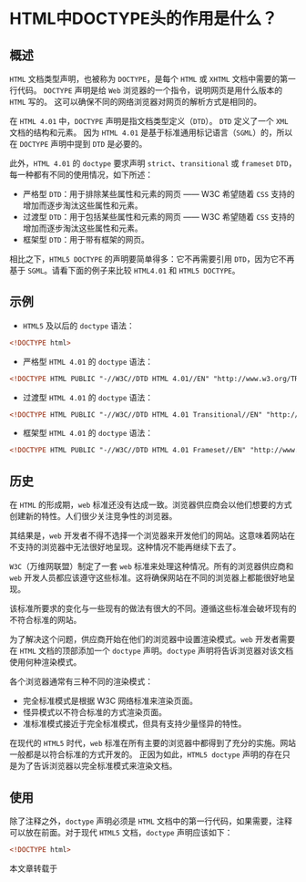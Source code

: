 # HTML中DOCTYPE头的作用是什么？

## 概述

`HTML` 文档类型声明，也被称为 `DOCTYPE`，是每个 `HTML` 或 `XHTML` 文档中需要的第一行代码。
`DOCTYPE` 声明是给 `Web` 浏览器的一个指令，说明网页是用什么版本的 `HTML` 写的。
这可以确保不同的网络浏览器对网页的解析方式是相同的。

在 `HTML 4.01` 中，`DOCTYPE` 声明是指文档类型定义（`DTD`）。
`DTD` 定义了一个 `XML` 文档的结构和元素。
因为 `HTML 4.01` 是基于标准通用标记语言（`SGML`）的，所以在 `DOCTYPE` 声明中提到 `DTD` 是必要的。

此外，`HTML 4.01` 的 `doctype` 要求声明 `strict`、`transitional` 或 `frameset`  `DTD`，每一种都有不同的使用情况，如下所述：

- 严格型 `DTD`：用于排除某些属性和元素的网页 —— W3C 希望随着 `CSS` 支持的增加而逐步淘汰这些属性和元素。
- 过渡型 `DTD`：用于包括某些属性和元素的网页 —— W3C 希望随着 `CSS` 支持的增加而逐步淘汰这些属性和元素。
- 框架型 `DTD`：用于带有框架的网页。

相比之下，`HTML5 DOCTYPE` 的声明要简单得多：它不再需要引用 `DTD`，因为它不再基于 `SGML`。请看下面的例子来比较 `HTML4.01` 和 `HTML5 DOCTYPE`。

## 示例

- `HTML5` 及以后的 `doctype` 语法：

```html
<!DOCTYPE html>
```

- 严格型 `HTML 4.01` 的 `doctype` 语法：

```html
<!DOCTYPE HTML PUBLIC "-//W3C//DTD HTML 4.01//EN" "http://www.w3.org/TR/html4/strict.dtd">
```

- 过渡型 `HTML 4.01` 的 `doctype` 语法：

```html
<!DOCTYPE HTML PUBLIC "-//W3C//DTD HTML 4.01 Transitional//EN" "http://www.w3.org/TR/html4/loose.dtd">
```

- 框架型 `HTML 4.01` 的 `doctype` 语法：

```html
<!DOCTYPE HTML PUBLIC "-//W3C//DTD HTML 4.01 Frameset//EN" "http://www.w3.org/TR/html4/frameset.dtd">
```

## 历史

在 `HTML` 的形成期，`web` 标准还没有达成一致。浏览器供应商会以他们想要的方式创建新的特性。人们很少关注竞争性的浏览器。

其结果是，`web` 开发者不得不选择一个浏览器来开发他们的网站。这意味着网站在不支持的浏览器中无法很好地呈现。这种情况不能再继续下去了。

`W3C`（万维网联盟）制定了一套 `web` 标准来处理这种情况。所有的浏览器供应商和 `web` 开发人员都应该遵守这些标准。这将确保网站在不同的浏览器上都能很好地呈现。

该标准所要求的变化与一些现有的做法有很大的不同。遵循这些标准会破坏现有的不符合标准的网站。

为了解决这个问题，供应商开始在他们的浏览器中设置渲染模式。`web` 开发者需要在 `HTML` 文档的顶部添加一个 `doctype` 声明。`doctype` 声明将告诉浏览器对该文档使用何种渲染模式。

各个浏览器通常有三种不同的渲染模式：

- 完全标准模式是根据 W3C 网络标准来渲染页面。
- 怪异模式以不符合标准的方式渲染页面。
- 准标准模式接近于完全标准模式，但具有支持少量怪异的特性。

在现代的 `HTML5` 时代，`web` 标准在所有主要的浏览器中都得到了充分的实施。网站一般都是以符合标准的方式开发的。
正因为如此，`HTML5 doctype` 声明的存在只是为了告诉浏览器以完全标准模式来渲染文档。

## 使用

除了注释之外，`doctype` 声明必须是 `HTML` 文档中的第一行代码，如果需要，注释可以放在前面。对于现代 `HTML5` 文档，`doctype` 声明应该如下：

```html
<!DOCTYPE html>
```

<vPageTips :links="[
        {text: 'HTML 中的 DOCTYPE 声明是什么？', link: 'https://www.freecodecamp.org/chinese/news/what-is-the-doctype-declaration-in-html/'}
    ]">
    本文章转载于
</vPageTips>
